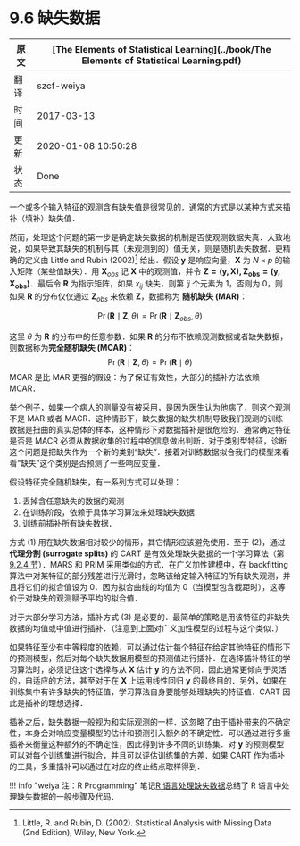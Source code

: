 # 9.6 缺失数据

| 原文   | [The Elements of Statistical Learning](../book/The Elements of Statistical Learning.pdf) |
| ---- | ---------------------------------------- |
| 翻译   | szcf-weiya                               |
| 时间   | 2017-03-13                               |
| 更新 | 2020-01-08 10:50:28 |
| 状态 | Done|

一个或多个输入特征的观测含有缺失值是很常见的．通常的方式是以某种方式来插补（填补）缺失值．

然而，处理这个问题的第一步是确定缺失数据的机制是否使观测数据失真．大致地说，如果导致其缺失的机制与其（未观测到的）值无关，则是随机丢失数据．更精确的定义由 Little and Rubin (2002)[^1] 给出．假设 $\mathbf y$ 是响应向量，$\mathbf X$ 为 $N\times p$ 的输入矩阵（某些值缺失）．用 $\mathbf X_{obs}$ 记 $\mathbf X$ 中的观测值，并令 $\mathbf{Z=(y,X),Z_{obs}=(y,X_{obs})}$．最后令 $\mathbf R$ 为指示矩阵，如果 $x_{ij}$ 缺失，则第 $ij$ 个元素为 1，否则为 0，则如果 $\mathbf R$ 的分布仅仅通过 $\mathbf Z_{obs}$ 来依赖 $\mathbf Z$，数据称为 **随机缺失 (MAR)**：

$$
\Pr(\mathbf R\mid \mathbf Z,\theta) = \Pr(\mathbf R\mid\mathbf Z_{obs}, \theta)\tag{9.31}
$$

这里 $\theta$ 为 $\mathbf R$ 的分布中的任意参数．如果 $\mathbf R$ 的分布不依赖观测数据或者缺失数据，则数据称为**完全随机缺失 (MCAR)**：
$$
\Pr(\mathbf R\mid \mathbf Z,\theta) = \Pr(\mathbf R\mid \theta)\tag{9.32}
$$
MCAR 是比 MAR 更强的假设：为了保证有效性，大部分的插补方法依赖 MCAR．

举个例子，如果一个病人的测量没有被采用，是因为医生认为他病了，则这个观测不是 MAR 或者 MACR．这种情形下，缺失数据的缺失机制导致我们观测的训练数据是扭曲的真实总体的样本，这种情形下对数据插补是很危险的．通常确定特征是否是 MACR 必须从数据收集的过程中的信息做出判断．对于类别型特征，诊断这个问题是把缺失作为一个新的类别“缺失”．接着对训练数据拟合我们的模型来看看“缺失”这个类别是否预测了一些响应变量．

假设特征完全随机缺失，有一系列方式可以处理：

1. 丢掉含任意缺失的数据的观测
2. 在训练阶段，依赖于具体学习算法来处理缺失数据
3. 训练前插补所有缺失数据．

方式 (1) 用在缺失数据相对较少的情形，其它情形应该避免使用．至于 (2)，通过 **代理分割 (surrogate splits)** 的 CART 是有效处理缺失数据的一个学习算法（第 [9.2.4 节](9.2-Tree-Based-Methods/index.html)）．MARS 和 PRIM 采用类似的方式．在广义加性建模中，在 backfitting 算法中对某特征的部分残差进行光滑时，忽略该给定输入特征的所有缺失观测，并且将它们的拟合值设为 0．因为拟合曲线的均值为 0（当模型包含截距时），这等价于对缺失的观测赋予平均的拟合值．

对于大部分学习方法，插补方式 (3) 是必要的．最简单的策略是用该特征的非缺失数据的均值或中值进行插补．（注意到上面对广义加性模型的过程与这个类似．）

如果特征至少有中等程度的依赖，可以通过估计每个特征在给定其他特征的情形下的预测模型，然后对每个缺失数据用模型的预测值进行插补．在选择插补特征的学习算法时，必须记住这个选择与从 $\mathbf X$ 估计 $\mathbf y$ 的方法不同．因此通常更倾向于灵活的，自适应的方法，甚至对于在 $\mathbf X$ 上运用线性回归 $\mathbf y$ 的最终目的．另外，如果在训练集中有许多缺失的特征值，学习算法自身要能够处理缺失的特征值．CART 因此是插补的理想选择．

插补之后，缺失数据一般视为和实际观测的一样．这忽略了由于插补带来的不确定性，本身会对响应变量模型的估计和预测引入额外的不确定性．可以通过进行多重插补来衡量这种额外的不确定性，因此得到许多不同的训练集．对 $\mathbf y$ 的预测模型可以对每个训练集进行拟合，并且可以评估训练集的方差．如果 CART 作为插补的工具，多重插补可以通过在对应的终止结点取样得到．

!!! info "weiya 注：R Programming"
    笔记[R 语言处理缺失数据](../notes/missing-data/missing-data/index.html)总结了 R 语言中处理缺失数据的一般步骤及代码．

[^1]: Little, R. and Rubin, D. (2002). Statistical Analysis with Missing Data (2nd Edition), Wiley, New York.